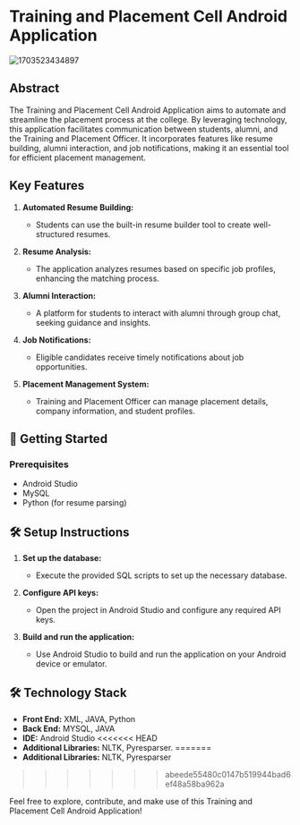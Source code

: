 # Training and Placement Cell Android Application
![1703523434897](https://github.com/MateChaitanya/Training-and-PlacementCell-Android-Application/assets/99747639/b3b975bf-72d3-4bee-a99e-86cf58e88015)


## Abstract

The Training and Placement Cell Android Application aims to automate and streamline the placement process at the college. By leveraging technology, this application facilitates communication between students, alumni, and the Training and Placement Officer. It incorporates features like resume building, alumni interaction, and job notifications, making it an essential tool for efficient placement management.

## Key Features

1. **Automated Resume Building:**
   - Students can use the built-in resume builder tool to create well-structured resumes.

2. **Resume Analysis:**
   - The application analyzes resumes based on specific job profiles, enhancing the matching process.

3. **Alumni Interaction:**
   - A platform for students to interact with alumni through group chat, seeking guidance and insights.

4. **Job Notifications:**
   - Eligible candidates receive timely notifications about job opportunities.

5. **Placement Management System:**
   - Training and Placement Officer can manage placement details, company information, and student profiles.

## 🚀 Getting Started

### Prerequisites

- Android Studio
- MySQL
- Python (for resume parsing)

## 🛠️ Setup Instructions

1. **Set up the database:**
   - Execute the provided SQL scripts to set up the necessary database.

2. **Configure API keys:**
   - Open the project in Android Studio and configure any required API keys.

3. **Build and run the application:**
   - Use Android Studio to build and run the application on your Android device or emulator.

## 🛠️ Technology Stack

- **Front End:** XML, JAVA, Python
- **Back End:** MYSQL, JAVA
- **IDE:** Android Studio
<<<<<<< HEAD
- **Additional Libraries:** NLTK, Pyresparser.
=======
- **Additional Libraries:** NLTK, Pyresparser
>>>>>>> abeede55480c0147b519944bad6ef48a58ba962a

Feel free to explore, contribute, and make use of this Training and Placement Cell Android Application!
